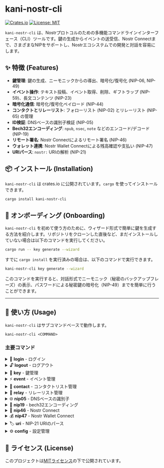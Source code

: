 # kani-nostr-cli

[![Crates.io](https://img.shields.io/crates/v/kani-nostr-cli.svg)](https://crates.io/crates/kani-nostr-cli)
[![License: MIT](https://img.shields.io/badge/License-MIT-yellow.svg)](https://opensource.org/licenses/MIT)

`kani-nostr-cli` は、Nostrプロトコルのための多機能コマンドラインインターフェース（CLI）ツールです。鍵の生成からイベントの送受信、Nostr Connectまで、さまざまなNIPをサポートし、Nostrエコシステムでの開発と対話を容易にします。

## ✨ 特徴 (Features)

- **鍵管理**: 鍵の生成、ニーモニックからの導出、暗号化/復号化 (NIP-06, NIP-49)
- **イベント操作**: テキスト投稿、イベント取得、削除、ギフトラップ (NIP-59)、長文コンテンツ (NIP-23)
- **暗号化通信**: 暗号化/復号化ペイロード (NIP-44)
- **コンタクトとリレーリスト**: フォローリスト (NIP-02) とリレーリスト (NIP-65) の管理
- **ID検証**: DNSベースの識別子検証 (NIP-05)
- **Bech32エンコーディング**: `npub`, `nsec`, `note` などのエンコード/デコード (NIP-19)
- **リモート署名**: Nostr Connectによるリモート署名 (NIP-46)
- **ウォレット連携**: Nostr Wallet Connectによる残高確認や支払い (NIP-47)
- **URIパース**: `nostr:` URIの解析 (NIP-21)

## 📦 インストール (Installation)

`kani-nostr-cli` は crates.io に公開されています。`cargo` を使ってインストールできます。

```bash
cargo install kani-nostr-cli
```

## 🚀 オンボーディング (Onboarding)

`kani-nostr-cli` を初めて使う方のために、ウィザード形式で簡単に鍵を生成する方法を紹介します。リポジトリをクローンした直後など、まだインストールしていない場合は以下のコマンドを実行してください。

```bash
cargo run -- key generate --wizard
```

すでに `cargo install` を実行済みの場合は、以下のコマンドで実行できます。

```bash
kani-nostr-cli key generate --wizard
```

このコマンドを実行すると、対話形式でニーモニック（秘密のバックアップフレーズ）の表示、パスワードによる秘密鍵の暗号化（NIP-49）までを簡単に行うことができます。

---

## 🚀 使い方 (Usage)

`kani-nostr-cli` はサブコマンドベースで動作します。

```
kani-nostr-cli <COMMAND>
```

### 主要コマンド

<details>
<summary>🔐 <strong>login</strong> - ログイン</summary>

**使用方法:** `kani-nostr-cli login`

暗号化された秘密鍵を復号し、シェル環境に読み込みます。

**入力例:**
```bash
eval $(kani-nostr-cli login)
```
</details>

<details>
<summary>🔓 <strong>logout</strong> - ログアウト</summary>

**使用方法:** `kani-nostr-cli logout`

シェル環境から秘密鍵をクリアします。

**入力例:**
```bash
eval $(kani-nostr-cli logout)
```
</details>

<details>
<summary>🔑 <strong>key</strong> - 鍵管理</summary>

**使用方法:** `kani-nostr-cli key <SUBCOMMAND>`

| サブコマンド      | 説明                                        |
| ----------------- | ------------------------------------------- |
| `generate`        | 新しい鍵を生成します                        |
| `from-mnemonic`   | ニーモニックから鍵を導出します (NIP-06)     |
| `encrypt`         | 秘密鍵をパスワードで暗号化します (NIP-49)   |
| `decrypt`         | 暗号化された秘密鍵を復号します (NIP-49)     |

**入力例 (`generate`):**
```bash
kani-nostr-cli key generate
```
</details>

<details>
<summary>⚡️ <strong>event</strong> - イベント管理</summary>

**使用方法:** `kani-nostr-cli event <SUBCOMMAND>`

| サブコマンド             | 説明                                                   |
| ------------------------ | ------------------------------------------------------ |
| `create-text-note`       | テキスト投稿を作成します (NIP-59ギフトラップ対応)      |
| `get`                    | IDでイベントを取得します                               |
| `delete`                 | IDでイベントを削除します                               |
| `encrypt-payload`        | ペイロードを暗号化します (NIP-44)                      |
| `decrypt-payload`        | ペイロードを復号します (NIP-44)                      |
| `create-long-form-post`  | 長文コンテンツ投稿を作成します (NIP-23)              |
| `edit-profile`           | プロフィールを対話的に編集します (NIP-01)            |

**入力例 (`create-text-note`):**
```bash
kani-nostr-cli event create-text-note --relay wss://relay.damus.io --secret-key <nsec_secret_key> "Hello, Nostr!"
```
</details>

<details>
<summary>👥 <strong>contact</strong> - コンタクトリスト管理</summary>

**使用方法:** `kani-nostr-cli contact <SUBCOMMAND>`

| サブコマンド | 説明                                     |
| ------------ | ---------------------------------------- |
| `add`        | コンタクトリストに公開鍵を追加します     |
| `list`       | 公開鍵のコンタクトリストを表示します     |

**入力例 (`add`):**
```bash
kani-nostr-cli contact add <npub_key_1> <npub_key_2> --secret-key <nsec_secret_key>
```
</details>

<details>
<summary>📡 <strong>relay</strong> - リレーリスト管理</summary>

**使用方法:** `kani-nostr-cli relay <SUBCOMMAND>`

| サブコマンド | 説明                                                   |
| ------------ | ------------------------------------------------------ |
| `set`        | リレーリストを設定します (NIP-65)                      |
| `get`        | リレーリストを取得します (NIP-65)                      |
| `edit`       | エディタでリレーリストを対話的に編集します (NIP-65)    |

**入力例 (`get`):**
```bash
kani-nostr-cli relay get --pubkey <npub_key> --relay wss://relay.damus.io
```
</details>

<details>
<summary>🌐 <strong>nip05</strong> - DNSベースの識別子</summary>

**使用方法:** `kani-nostr-cli nip05 <SUBCOMMAND>`

| サブコマンド | 説明                             |
| ------------ | -------------------------------- |
| `verify`     | NIP-05識別子を検証します         |

**入力例 (`verify`):**
```bash
kani-nostr-cli nip05 verify --nip05 user@example.com --pubkey <npub_key>
```
</details>

<details>
<summary>🔗 <strong>nip19</strong> - bech32エンコーディング</summary>

**使用方法:** `kani-nostr-cli nip19 <SUBCOMMAND>`

| サブコマンド | 説明                                    |
| ------------ | --------------------------------------- |
| `encode`     | エンティティをbech32形式にエンコードします |
| `decode`     | bech32文字列をデコードします            |

**入力例 (`encode npub`):**
```bash
kani-nostr-cli nip19 encode npub <hex_public_key>
```
</details>

<details>
<summary>🔌 <strong>nip46</strong> - Nostr Connect</summary>

**使用方法:** `kani-nostr-cli nip46 <SUBCOMMAND>`

| サブコマンド       | 説明                                        |
| ------------------ | ------------------------------------------- |
| `get-public-key`   | リモート署名者から公開鍵を取得します        |
| `sign-event`       | リモート署名者でイベントに署名します        |

**入力例 (`get-public-key`):**
```bash
kani-nostr-cli nip46 get-public-key "nostrconnect://<bunker_hex_pubkey>?relay=<relay_url>" --secret-key <local_nsec_key>
```
</details>

<details>
<summary>💰 <strong>nip47</strong> - Nostr Wallet Connect</summary>

**使用方法:** `kani-nostr-cli nip47 <SUBCOMMAND>`

| サブコマンド    | 説明                             |
| --------------- | -------------------------------- |
| `get-info`      | ウォレットから情報を取得します   |
| `get-balance`   | ウォレットから残高を取得します   |
| `pay-invoice`   | ウォレットで請求書を支払います   |

**入力例 (`get-info`):**
```bash
kani-nostr-cli nip47 get-info "nostr+walletconnect://<wallet_hex_pubkey>?relay=<relay_url>&secret=<hex_secret>"
```
</details>

<details>
<summary>🏷️ <strong>uri</strong> - NIP-21 URIのパース</summary>

**使用方法:** `kani-nostr-cli uri <URI>`

**入力例:**
```bash
kani-nostr-cli uri nostr:npub1...
```
</details>

<details>
<summary>⚙️ <strong>config</strong> - 設定管理</summary>

**使用方法:** `kani-nostr-cli config <SUBCOMMAND>`

| サブコマンド | 説明                             |
| ------------ | -------------------------------- |
| `path`       | 設定ファイルのパスを表示します   |

**入力例 (`path`):**
```bash
kani-nostr-cli config path
```
</details>

## 📄 ライセンス (License)

このプロジェクトは[MITライセンス](LICENSE)の下で公開されています。

